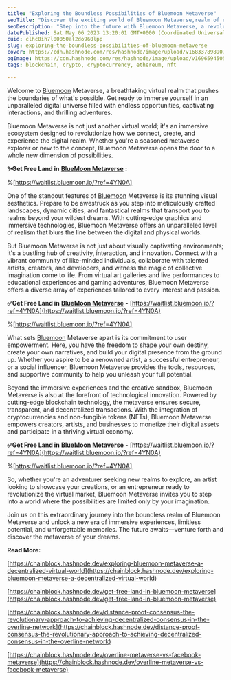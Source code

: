 ```yaml
---
title: "Exploring the Boundless Possibilities of Bluemoon Metaverse"
seoTitle: "Discover the exciting world of Bluemoon Metaverse,realm of experience"
seoDescription: "Step into the future with Bluemoon Metaverse, a revolutionary virtual realm that offers unparalleled immersive experiences"
datePublished: Sat May 06 2023 13:20:01 GMT+0000 (Coordinated Universal Time)
cuid: clhc0ih7l00050al2do960lpp
slug: exploring-the-boundless-possibilities-of-bluemoon-metaverse
cover: https://cdn.hashnode.com/res/hashnode/image/upload/v1683378989075/a4b8c537-66f9-4a37-b2b7-645fcf9139be.jpeg
ogImage: https://cdn.hashnode.com/res/hashnode/image/upload/v1696594505775/e697e4f9-ab72-45be-8823-9bceffe596d4.png
tags: blockchain, crypto, cryptocurrency, ethereum, nft

---
```


Welcome to [Bluemoon](https://chainblock.hashnode.dev/get-free-land-in-bluemoon-metaverse) Metaverse, a breathtaking virtual realm that pushes the boundaries of what's possible. Get ready to immerse yourself in an unparalleled digital universe filled with endless opportunities, captivating interactions, and thrilling adventures.

Bluemoon Metaverse is not just another virtual world; it's an immersive ecosystem designed to revolutionize how we connect, create, and experience the digital realm. Whether you're a seasoned metaverse explorer or new to the concept, Bluemoon Metaverse opens the door to a whole new dimension of possibilities.

**✨Get Free Land in** [**BlueMoon Metaverse**](https://bluemoon.io/?ref=4YN0A) **:**

%[https://waitlist.bluemoon.io/?ref=4YN0A] 

One of the standout features of [Bluemoon](https://chainblock.hashnode.dev/get-free-land-in-bluemoon-metaverse) Metaverse is its stunning visual aesthetics. Prepare to be awestruck as you step into meticulously crafted landscapes, dynamic cities, and fantastical realms that transport you to realms beyond your wildest dreams. With cutting-edge graphics and immersive technologies, Bluemoon Metaverse offers an unparalleled level of realism that blurs the line between the digital and physical worlds.

But Bluemoon Metaverse is not just about visually captivating environments; it's a bustling hub of creativity, interaction, and innovation. Connect with a vibrant community of like-minded individuals, collaborate with talented artists, creators, and developers, and witness the magic of collective imagination come to life. From virtual art galleries and live performances to educational experiences and gaming adventures, Bluemoon Metaverse offers a diverse array of experiences tailored to every interest and passion.

**✅Get Free Land in** [**BlueMoon Metaverse**](https://bluemoon.io/?ref=4YN0A) **\-** [https://waitlist.bluemoon.io/?ref=4YN0A](https://waitlist.bluemoon.io/?ref=4YN0A)

%[https://waitlist.bluemoon.io/?ref=4YN0A] 

What sets [Bluemoon](https://chainblock.hashnode.dev/exploring-bluemoon-metaverse-a-decentralized-virtual-world) Metaverse apart is its commitment to user empowerment. Here, you have the freedom to shape your own destiny, create your own narratives, and build your digital presence from the ground up. Whether you aspire to be a renowned artist, a successful entrepreneur, or a social influencer, Bluemoon Metaverse provides the tools, resources, and supportive community to help you unleash your full potential.

Beyond the immersive experiences and the creative sandbox, Bluemoon Metaverse is also at the forefront of technological innovation. Powered by cutting-edge blockchain technology, the metaverse ensures secure, transparent, and decentralized transactions. With the integration of cryptocurrencies and non-fungible tokens (NFTs), Bluemoon Metaverse empowers creators, artists, and businesses to monetize their digital assets and participate in a thriving virtual economy.

**✅Get Free Land in** [**BlueMoon Metaverse**](https://bluemoon.io/?ref=4YN0A) **\-** [https://waitlist.bluemoon.io/?ref=4YN0A](https://waitlist.bluemoon.io/?ref=4YN0A)

%[https://waitlist.bluemoon.io/?ref=4YN0A] 

So, whether you're an adventurer seeking new realms to explore, an artist looking to showcase your creations, or an entrepreneur ready to revolutionize the virtual market, Bluemoon Metaverse invites you to step into a world where the possibilities are limited only by your imagination.

Join us on this extraordinary journey into the boundless realm of Bluemoon Metaverse and unlock a new era of immersive experiences, limitless potential, and unforgettable memories. The future awaits—venture forth and discover the metaverse of your dreams.

**Read More:**

[https://chainblock.hashnode.dev/exploring-bluemoon-metaverse-a-decentralized-virtual-world](https://chainblock.hashnode.dev/exploring-bluemoon-metaverse-a-decentralized-virtual-world)

[https://chainblock.hashnode.dev/get-free-land-in-bluemoon-metaverse](https://chainblock.hashnode.dev/get-free-land-in-bluemoon-metaverse)

[https://chainblock.hashnode.dev/distance-proof-consensus-the-revolutionary-approach-to-achieving-decentralized-consensus-in-the-overline-network](https://chainblock.hashnode.dev/distance-proof-consensus-the-revolutionary-approach-to-achieving-decentralized-consensus-in-the-overline-network)

[https://chainblock.hashnode.dev/overline-metaverse-vs-facebook-metaverse](https://chainblock.hashnode.dev/overline-metaverse-vs-facebook-metaverse)